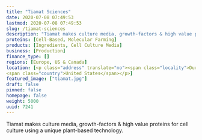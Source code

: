 ```yaml
---
title: "Tiamat Sciences"
date: 2020-07-08 07:49:53
lastmod: 2020-07-08 07:49:53
slug: /tiamat-sciences
description: "Tiamat makes culture media, growth-factors & high value proteins for cell culture using a unique plant-based technology."
proteins: [Cell-Based, Molecular Farming]
products: [Ingredients, Cell Culture Media]
business: [Production]
finance_type: []
regions: [Europe, US & Canada]
location: [<p class="address" translate="no"><span class="locality">Durham</span>, <span class="administrative-area">North Carolina</span> <span class="postal-code">27701</span><br>
<span class="country">United States</span></p>]
featured_image: ["tiamat.jpg"]
draft: false
pinned: false
homepage: false
weight: 5000
uuid: 7241
---
```

<p>Tiamat makes culture media, growth-factors & high value proteins for cell culture using a unique plant-based technology.</p>
